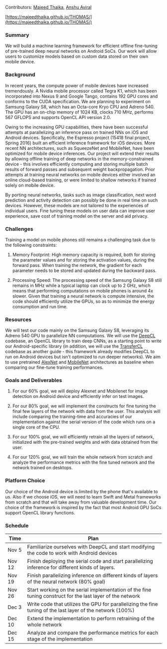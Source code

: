 Contributors: [Majeed Thaika](https://github.com/majeedthaika), [Anshu Aviral](https://github.com/cyclotronian)

[https://majeedthaika.github.io/THOMAS/](https://majeedthaika.github.io/THOMAS/) 

### Summary

We will build a machine learning framework for efficient offline fine-tuning of pre-trained deep neural networks on Android SoCs. Our work will allow users to customize models based on custom data stored on their own mobile device.

### Background

In recent years, the compute power of mobile devices have increased tremendously. A Nvidia mobile processor called Tegra K1, which has been incorporated into Nexus 9 and Google Tango, contains 192 GPU cores and conforms to the CUDA specification. We are planning to experiment on Samsung Galaxy S8, which has an Octa-core Kryo CPU and Adreno 540. The GPU has an on-chip memory of 1024 KB, clocks 710 MHz, performs 567 GFLOPS and supports OpenCL API version 2.0.

Owing to the increasing GPU capabilities, there have been successful attempts at parallelizing an inference pass on trained NNs on iOS and Android devices. Specifically, the Espresso project (15418 final project, Spring 2016) built an efficient inference framework for iOS devices. More recent NN architectures, such as SqueezeNet and MobileNet, have been optimized for mobile device inferences. Our project will extend their results by allowing offline training of deep networks in the memory-constrained device - this involves efficiently computing and storing multiple batch results of forward passes and subsequent weight backpropagation. Prior attempts at training neural networks on mobile devices either involved an online cloud-based training, or were limited to shallow networks if trained solely on mobile device.

By porting neural networks, tasks such as image classification, next word prediction and activity detection can possibly be done in real time on such devices. However, these models are not tailored to the experiences of individual users. Fine tuning these models on user data can improve user experience, save cost of training model on the server and aid privacy.  

### Challenges

Training a model on mobile phones still remains a challenging task due to the following constraints:

1. Memory Footprint: High memory capacity is required, both for storing the parameter values and for storing the activation values, during the forward pass. When training the network, the gradient for each parameter needs to be stored and updated during the backward pass.

2. Processing Speed: The processing speed of the Samsung Galaxy S8 still remains in MHz while a typical laptop can clock up to 2 GHz, which means that performing computations on mobile phones is around 4x slower. Given that training a neural network is compute intensive, the code should efficiently utilize the GPUs, so as to minimize the energy consumption and run time.

### Resources

We will test our code mainly on the Samsung Galaxy S8, leveraging its Adreno 540 GPU to parallelize NN computations. We will use the [DeepCL](https://github.com/hughperkins/DeepCL) codebase, an OpenCL library to train deep CNNs, as a starting point to write our Android-specific library (in addition, we will use the [TransferCL](https://github.com/OValery16/TransferCL) codebase as another guide - this framework already modifies DeepCL to run on Android devices but isn't optimized to run deeper networks). We aim to use pretrained [AlexNet](https://papers.nips.cc/paper/4824-imagenet-classification-with-deep-convolutional-neural-networks.pdf) and [MobileNet](https://arxiv.org/abs/1704.04861) architectures as baseline when comparing our fine-tune training performances.

### Goals and Deliverables

1. For our 60% goal, we will deploy Alexnet and Mobilenet for image detection on Android device and efficiently infer on test images.

2. For our 80% goal, we will implement the constructs for fine tuning the final few layers of the network with data from the user. This analysis will include comparing the training-time and accuracies of our implementation against the serial version of the code which runs on a single core of the CPU.

3. For our 100% goal, we will efficiently retrain all the layers of network, initialized with the pre-trained weights and with data obtained from the user. 

4. For our 120% goal, we will train the whole network from scratch and analyze the performance metrics with the fine tuned network and the network trained on desktops.

### Platform Choice

Our choice of the Android device is limited by the phone that's available to us. Also if we choose iOS, we will need to learn Swift and Metal frameworks from scratch and that will take away from valuable development time. Our choice of the framework is inspired by the fact that most Android GPU SoCs support OpenCL library functions.

### Schedule

Time | Plan |
--- | --- | 
Nov 5 | Familiarize ourselves with DeepCL and start modifying the code to work with Android devices 
Nov 12 | Finish deploying the serial code and start parallelizing inference for different kinds of layers. 
Nov 19 | Finish parallelizing inference on different kinds of layers of the neural network (80% goal) 
Nov 26 | Start working on the serial implementation of the fine tuning construct for the last layer of the network 
Dec 3 | Write code that utilizes the GPU for parallelizing the fine tuning of the last layer of the network (100%) 
Dec 10 | Extend the implementation to perform retraining of the whole network 
Dec 15 | Analyze and compare the performance metrics for each stage of the implementation 
